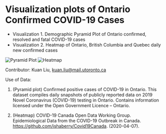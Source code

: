 # Visualization plots of Ontario Confirmed COVID-19 Cases

- Visualization 1. Demographic Pyramid Plot of Ontario confirmed, resolved and fatal COVID-19 cases
- Visualization 2. Heatmap of Ontario, British Columbia and Quebec daily new confirmed cases

![Pyramid Plot](https://github.com/Kuan-Liu/Visualization-of-Ontario-Covid-19-cases/blob/master/covid19_demo_on_pyramid2.png)
![Heatmap](https://github.com/Kuan-Liu/Visualization-of-Ontario-Covid-19-cases/blob/master/covid19_qccase_heatmap.png)

Contributor: Kuan Liu, kuan.liu@mail.utoronto.ca

Use of Data: 
1. (Pyramid plot) Confirmed positive cases of COVID-19 in Ontario. This dataset compiles daily snapshots of publicly reported data on 2019 Novel Coronavirus (COVID-19) testing in Ontario. Contains information licensed under the Open Government Licence – Ontario.

2. (Heatmap) COVID-19 Canada Open Data Working Group. Epidemiological Data from the COVID-19 Outbreak in Canada. https://github.com/ishaberry/Covid19Canada. (2020-04-07).
